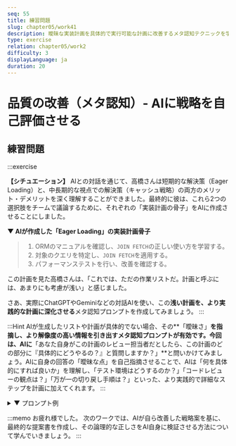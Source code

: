 ```yaml
---
seq: 55
title: 練習問題
slug: chapter05/work41
description: 曖昧な実装計画を具体的で実行可能な計画に改善するメタ認知テクニックを学ぶ
type: exercise
relation: chapter05/work2
difficulty: 3
displayLanguage: ja
duration: 20
---
```

# 品質の改善（メタ認知）- AIに戦略を自己評価させる
## 練習問題
:::exercise

**【シチュエーション】**
AIとの対話を通じて、高橋さんは短期的な解決策（Eager Loading）と、中長期的な視点での解決策（キャッシュ戦略）の両方のメリット・デメリットを深く理解することができました。最終的に彼は、これら2つの選択肢をチームで議論するために、それぞれの「実装計画の骨子」をAIに作成させることにしました。

**▼ AIが作成した「Eager Loading」の実装計画骨子**
> 1. ORMのマニュアルを確認し、`JOIN FETCH`の正しい使い方を学習する。
> 2. 対象のクエリを特定し、`JOIN FETCH`を適用する。
> 3. パフォーマンステストを行い、改善を確認する。

この計画を見た高橋さんは、「これでは、ただの作業リストだ。計画と呼ぶには、あまりにも考慮が浅い」と感じました。

さあ、実際にChatGPTやGeminiなどの対話AIを使い、この**浅い計画を、より実践的な計画に深化させる**メタ認知プロンプトを作成してみましょう。
:::

:::Hint
AIが生成したリストや計画が具体的でない場合、その**「曖昧さ」**を指摘し、より解像度の高い情報を引き出すメタ認知プロンプトが有効です。今回は、AIに**「あなた自身がこの計画のレビュー担当者だとしたら、この計画のどの部分に『具体的にどうやるの？』と質問しますか？」**と問いかけてみましょう。AIに自身の回答の「曖昧な点」を自己指摘させることで、AIは「何を具体的にすれば良いか」を理解し、「テスト環境はどうするのか？」「コードレビューの観点は？」「万が一の切り戻し手順は？」といった、より実践的で詳細なステップを計画に加えてくれます。
:::

<details>
<summary>▼ プロンプト例</summary>

```
この実装計画の骨子を作成してくれてありがとうございます。
しかし、これではまだ計画として不十分です。

あなた自身が、この計画をレビューするシニアエンジニアの立場だと想像してください。
この計画のどの部分に、思わず「具体的にどうやるの？」と質問したくなりますか？
その質問を3つ挙げ、その質問に答える形で、元の計画をより具体的で実践的なものに書き換えてください。
```
</details>

:::memo
お疲れ様でした。
次のワークでは、AIが自ら改善した戦略案を基に、最終的な提案書を作成し、その論理的な正しさをAI自身に検証させる方法について学んでいきましょう。
:::


